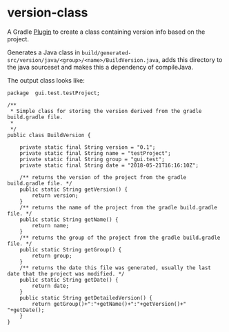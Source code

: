 # version-class
A Gradle [Plugin](https://plugins.gradle.org/plugin/edu.sc.seis.version-class) to create a class containing version info based on the project.

Generates a Java class in `build/generated-src/version/java/<group>/<name>/BuildVersion.java`, adds this directory to the java sourceset
and makes this a dependency of compileJava.



The output class looks like:
```
package  gui.test.testProject;

/**
 * Simple class for storing the version derived from the gradle build.gradle file.
 *
 */
public class BuildVersion {

    private static final String version = "0.1";
    private static final String name = "testProject";
    private static final String group = "gui.test";
    private static final String date = "2018-05-21T16:16:10Z";

    /** returns the version of the project from the gradle build.gradle file. */
    public static String getVersion() {
        return version;
    }
    /** returns the name of the project from the gradle build.gradle file. */
    public static String getName() {
        return name;
    }
    /** returns the group of the project from the gradle build.gradle file. */
    public static String getGroup() {
        return group;
    }
    /** returns the date this file was generated, usually the last date that the project was modified. */
    public static String getDate() {
        return date;
    }
    public static String getDetailedVersion() {
        return getGroup()+":"+getName()+":"+getVersion()+" "+getDate();
    }
}

```
